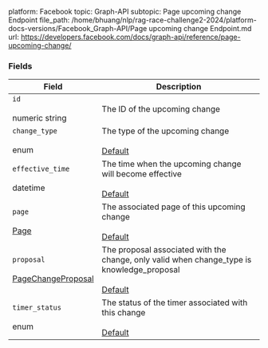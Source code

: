 platform: Facebook
topic: Graph-API
subtopic: Page upcoming change Endpoint
file_path: /home/bhuang/nlp/rag-race-challenge2-2024/platform-docs-versions/Facebook_Graph-API/Page upcoming change Endpoint.md
url: https://developers.facebook.com/docs/graph-api/reference/page-upcoming-change/


### Fields

| Field | Description |
| --- | --- |
| `id`<br><br>numeric string | The ID of the upcoming change |
| `change_type`<br><br>enum | The type of the upcoming change<br><br>[Default](https://developers.facebook.com/docs/graph-api/using-graph-api/#fields) |
| `effective_time`<br><br>datetime | The time when the upcoming change will become effective<br><br>[Default](https://developers.facebook.com/docs/graph-api/using-graph-api/#fields) |
| `page`<br><br>[Page](https://developers.facebook.com/docs/graph-api/reference/page/) | The associated page of this upcoming change<br><br>[Default](https://developers.facebook.com/docs/graph-api/using-graph-api/#fields) |
| `proposal`<br><br>[PageChangeProposal](https://developers.facebook.com/docs/graph-api/reference/page-change-proposal/) | The proposal associated with the change, only valid when change\_type is knowledge\_proposal<br><br>[Default](https://developers.facebook.com/docs/graph-api/using-graph-api/#fields) |
| `timer_status`<br><br>enum | The status of the timer associated with this change<br><br>[Default](https://developers.facebook.com/docs/graph-api/using-graph-api/#fields) |
